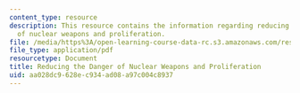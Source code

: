 ```yaml
---
content_type: resource
description: This resource contains the information regarding reducing the danger
  of nuclear weapons and proliferation.
file: /media/https%3A/open-learning-course-data-rc.s3.amazonaws.com/res-8-004-reducing-the-danger-of-nuclear-weapons-and-proliferation-january-iap-2015/aa028dc9628ec934ad08a97c004c8937_MITRES_8-004IAP15_Bernst.pdf
file_type: application/pdf
resourcetype: Document
title: Reducing the Danger of Nuclear Weapons and Proliferation
uid: aa028dc9-628e-c934-ad08-a97c004c8937
---
```

